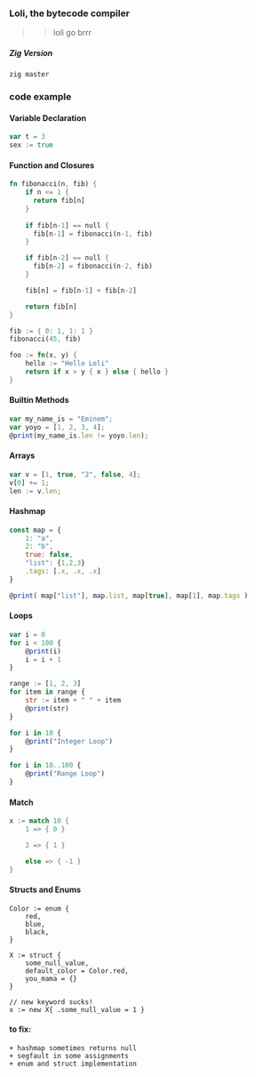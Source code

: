 ### Loli, the  bytecode compiler

> > loli go brrr

##### Zig Version

    zig master

### code example

#### Variable Declaration

```go
var t = 3
sex := true
```

#### Function and Closures

```rust
fn fibonacci(n, fib) {
    if n <= 1 { 
      return fib[n]
    }
      
    if fib[n-1] == null {
      fib[n-1] = fibonacci(n-1, fib)
    }

    if fib[n-2] == null {
      fib[n-2] = fibonacci(n-2, fib)
    }

    fib[n] = fib[n-1] + fib[n-2]

    return fib[n]
}

fib := { 0: 1, 1: 1 }
fibonacci(45, fib)

foo := fn(x, y) {
    hello := "Hello Loli"
    return if x > y { x } else { hello }
}

```

#### Builtin Methods

```js
var my_name_is = "Eminem";
var yoyo = [1, 2, 3, 4];
@print(my_name_is.len != yoyo.len);
```

#### Arrays

```js
var v = [1, true, "2", false, 4];
v[0] += 1;
len := v.len;
```

#### Hashmap

```js
const map = {
    1: "a",
    2: "b",
    true: false,
    "list": {1,2,3}
    .tags: [.x, .x, .x]
}

@print( map["list"], map.list, map[true], map[1], map.tags )
```

#### Loops

```js
var i = 0
for i < 100 {
    @print(i)
    i = i + 1
}

range := [1, 2, 3]
for item in range {
    str := item + " " + item
    @print(str)
}

for i in 10 {
    @print("Integer Loop")
}

for i in 10..100 {
    @print("Range Loop")
}
```

#### Match
```rust
x := match 10 {
    1 => { 0 }

    2 => { 1 }

    else => { -1 }
}
```

#### Structs and Enums
```zig
Color := enum { 
    red,
    blue,
    black,
}

X := struct { 
    some_null_value,
    default_color = Color.red,
    you_mama = {}
}

// new keyword sucks!
x := new X{ .some_null_value = 1 }
```

#### to fix:
    + hashmap sometimes returns null
    + segfault in some assignments
    + enum and struct implementation

